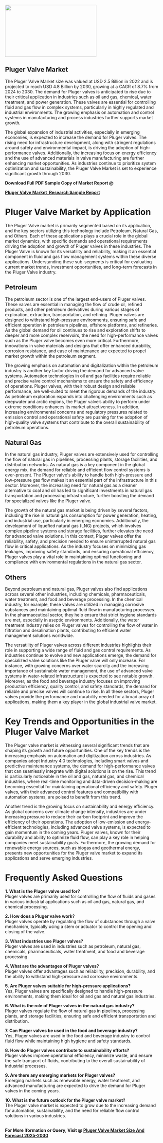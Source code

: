 <p><img class="alignnone size-medium wp-image-20088" src="https://ffe5etoiles.com/wp-content/uploads/2024/12/MST1-300x171.png" alt="" width="300" height="171" /></p><p><p> <h2>Pluger Valve Market </h2><p>The Pluger Valve Market size was valued at USD 2.5 Billion in 2022 and is projected to reach USD 4.8 Billion by 2030, growing at a CAGR of 8.7% from 2024 to 2030. The demand for Pluger valves is anticipated to rise due to their critical application in industries such as oil and gas, chemical, water treatment, and power generation. These valves are essential for controlling fluid and gas flow in complex systems, particularly in highly regulated and industrial environments. The growing emphasis on automation and control systems in manufacturing and process industries further supports market growth.</p><p>The global expansion of industrial activities, especially in emerging economies, is expected to increase the demand for Pluger valves. The rising need for infrastructure development, along with stringent regulations around safety and environmental impact, is driving the adoption of high-performance valves. Additionally, the increasing focus on energy efficiency and the use of advanced materials in valve manufacturing are further enhancing market opportunities. As industries continue to prioritize system optimization and sustainability, the Pluger Valve Market is set to experience significant growth through 2030.</p></p><p><strong>Download Full PDF Sample Copy of Market Report @</strong></p><p><strong><a href="https://www.verifiedmarketreports.com/download-sample/?rid=359764&utm_source=Sites-google&utm_medium=265" target="_blank">Pluger Valve Market &nbsp;Research Sample Report</a></strong></p><p> <h1>Pluger Valve Market by Application</h1><p>The Pluger Valve market is primarily segmented based on its application, and the key sectors utilizing this technology include Petroleum, Natural Gas, and Others. Each of these applications plays a crucial role in the global market dynamics, with specific demands and operational requirements driving the adoption and growth of Pluger valves in these industries. The Pluger Valve is known for its versatility and reliability, making it an essential component in fluid and gas flow management systems within these diverse applications. Understanding these sub-segments is critical for evaluating current market trends, investment opportunities, and long-term forecasts in the Pluger Valve industry.</p><h2>Petroleum</h2><p>The petroleum sector is one of the largest end-users of Pluger valves. These valves are essential in managing the flow of crude oil, refined products, and other petroleum derivatives during various stages of exploration, extraction, transportation, and refining. Pluger valves are designed to withstand high-pressure environments, ensuring safe and efficient operation in petroleum pipelines, offshore platforms, and refineries. As the global demand for oil continues to rise and exploration shifts to deeper and more complex reservoirs, the need for high-performance valves such as the Pluger valve becomes even more critical. Furthermore, innovations in valve materials and designs that offer enhanced durability, corrosion resistance, and ease of maintenance are expected to propel market growth within the petroleum segment.</p><p>The growing emphasis on automation and digitalization within the petroleum industry is another key factor driving the demand for advanced valve systems. Automation technologies in oil and gas facilities require reliable and precise valve control mechanisms to ensure the safety and efficiency of operations. Pluger valves, with their robust design and reliable performance, are well-suited to meet the rigorous demands of the industry. As petroleum exploration expands into challenging environments such as deepwater and arctic regions, the Pluger valve’s ability to perform under extreme conditions enhances its market attractiveness. In addition, increasing environmental concerns and regulatory pressures related to emission control and operational safety are pushing for the adoption of high-quality valve systems that contribute to the overall sustainability of petroleum operations.</p><h2>Natural Gas</h2><p>In the natural gas industry, Pluger valves are extensively used for controlling the flow of natural gas in pipelines, processing plants, storage facilities, and distribution networks. As natural gas is a key component in the global energy mix, the demand for reliable and efficient flow control systems is ever-present. The Pluger valve's ability to handle both high-pressure and low-pressure gas flow makes it an essential part of the infrastructure in this sector. Moreover, the increasing need for natural gas as a cleaner alternative to coal and oil has led to significant investments in natural gas transportation and processing infrastructure, further boosting the demand for specialized valves like the Pluger valve.</p><p>The growth of the natural gas market is being driven by several factors, including the rise in natural gas consumption for power generation, heating, and industrial use, particularly in emerging economies. Additionally, the development of liquefied natural gas (LNG) projects, which involves complex pipeline systems and storage facilities, further elevates the need for advanced valve solutions. In this context, Pluger valves offer the reliability, safety, and precision needed to ensure uninterrupted natural gas flow in critical applications. As the industry focuses on minimizing gas leakages, improving safety standards, and ensuring operational efficiency, Pluger valves play a vital role in maintaining optimal functioning and compliance with environmental regulations in the natural gas sector.</p><h2>Others</h2><p>Beyond petroleum and natural gas, Pluger valves also find applications across several other industries, including chemicals, pharmaceuticals, water treatment, and food and beverage processing. In the chemical industry, for example, these valves are utilized in managing corrosive substances and maintaining optimal fluid flow in manufacturing processes. In the pharmaceutical sector, they help ensure that strict hygiene standards are met, especially in aseptic environments. Additionally, the water treatment industry relies on Pluger valves for controlling the flow of water in filtration and desalination plants, contributing to efficient water management solutions worldwide.</p><p>The versatility of Pluger valves across different industries highlights their role in supporting a wide range of fluid and gas control requirements. As industries continue to evolve and new applications emerge, the demand for specialized valve solutions like the Pluger valve will only increase. For instance, with growing concerns over water scarcity and the increasing importance of sustainable water management, the use of advanced valve systems in water-related infrastructure is expected to see notable growth. Moreover, as the food and beverage industry focuses on improving production efficiency, quality control, and safety standards, the demand for reliable and precise valves will continue to rise. In all these sectors, Pluger valves provide the performance and durability needed for a broad array of applications, making them a key player in the global industrial valve market.</p><h1>Key Trends and Opportunities in the Pluger Valve Market</h1><p>The Pluger valve market is witnessing several significant trends that are shaping its growth and future opportunities. One of the key trends is the increasing emphasis on automation and digitization across industries. As companies adopt Industry 4.0 technologies, including smart valves and predictive maintenance systems, the demand for high-performance valves that can seamlessly integrate with digital solutions is on the rise. This trend is particularly noticeable in the oil and gas, natural gas, and chemical industries, where real-time monitoring and data-driven decision-making are becoming essential for maintaining operational efficiency and safety. Pluger valves, with their advanced control features and compatibility with automation systems, are poised to benefit from this trend.</p><p>Another trend is the growing focus on sustainability and energy efficiency. As global concerns over climate change intensify, industries are under increasing pressure to reduce their carbon footprint and improve the efficiency of their operations. The adoption of low-emission and energy-efficient technologies, including advanced valve systems, is expected to gain momentum in the coming years. Pluger valves, known for their durability and ability to optimize fluid flow, can play a key role in helping companies meet sustainability goals. Furthermore, the growing demand for renewable energy sources, such as biogas and geothermal energy, presents new opportunities for the Pluger valve market to expand its applications and serve emerging industries.</p><h1>Frequently Asked Questions</h1><p><strong>1. What is the Pluger valve used for?</strong><br>Pluger valves are primarily used for controlling the flow of fluids and gases in various industrial applications such as oil and gas, natural gas, and chemical processing.</p><p><strong>2. How does a Pluger valve work?</strong><br>Pluger valves operate by regulating the flow of substances through a valve mechanism, typically using a stem or actuator to control the opening and closing of the valve.</p><p><strong>3. What industries use Pluger valves?</strong><br>Pluger valves are used in industries such as petroleum, natural gas, chemicals, pharmaceuticals, water treatment, and food and beverage processing.</p><p><strong>4. What are the advantages of Pluger valves?</strong><br>Pluger valves offer advantages such as reliability, precision, durability, and the ability to withstand high-pressure and corrosive environments.</p><p><strong>5. Are Pluger valves suitable for high-pressure applications?</strong><br>Yes, Pluger valves are specifically designed to handle high-pressure environments, making them ideal for oil and gas and natural gas industries.</p><p><strong>6. What is the role of Pluger valves in the natural gas industry?</strong><br>Pluger valves regulate the flow of natural gas in pipelines, processing plants, and storage facilities, ensuring safe and efficient transportation and distribution.</p><p><strong>7. Can Pluger valves be used in the food and beverage industry?</strong><br>Yes, Pluger valves are used in the food and beverage industry to control fluid flow while maintaining high hygiene and safety standards.</p><p><strong>8. How do Pluger valves contribute to sustainability efforts?</strong><br>Pluger valves improve operational efficiency, minimize waste, and ensure the safe transport of fluids, contributing to the overall sustainability of industrial processes.</p><p><strong>9. Are there any emerging markets for Pluger valves?</strong><br>Emerging markets such as renewable energy, water treatment, and advanced manufacturing are expected to drive the demand for Pluger valves in the coming years.</p><p><strong>10. What is the future outlook for the Pluger valve market?</strong><br>The Pluger valve market is expected to grow due to the increasing demand for automation, sustainability, and the need for reliable flow control solutions in various industries.</p><strong><br />For More Iformation or Query, Visit @ <a href="https://www.verifiedmarketreports.com/product/pluger-valve-market/" target="_blank">Pluger Valve Market Size And Forecast 2025-2030</a></strong></p>
